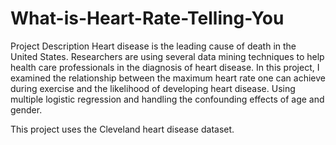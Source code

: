 # What-is-Heart-Rate-Telling-You

Project Description
Heart disease is the leading cause of death in the United States. 
Researchers are using several data mining techniques to help health care professionals in the diagnosis of heart disease. 
In this project, I examined the relationship between the maximum heart rate one can achieve during exercise and the likelihood of developing heart disease. 
Using multiple logistic regression and handling the confounding effects of age and gender.

This project uses the Cleveland heart disease dataset.
